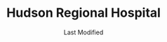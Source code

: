 ---
layout: location-page
date: Last Modified
description: "Local COVID-19 testing is available at Hudson Regional Hospital in Secaucus, New Jersey, USA."
permalink: "locations/new-jersey/secaucus/hudson-regional-hospital/"
tags:
  - locations
  - new-jersey
title: Hudson Regional Hospital 
state: New Jersey
stateAbbr: NJ
hood: Hudson County
address: 55 Meadowlands Pkwy
city: Secaucus
zip: 07094
mapUrl: "http://maps.apple.com/?q=Hudson+Regional+Hospital&address=55+Meadowlands+Pkwy,Secaucus,New+Jersey,07094"
locationType: Drive-thru
phone: (201) 392-3278
website: https://covid19.nj.gov/locations?query=Testing+Centers&tabOrder=all%2CpromotedContent%2Clocations%2Cresources%2Cstatus%2CNJfaqs%2CAASfaqs%2Ccoronavirus
onlineBooking: undefined
closed: undefined
closedUpdate: April 15th, 2020
notes: "By appointment only. Only for individuals with symptoms. Local residents only. Prioritizes first responders."
days: Open 24/7
ctaMessage: Learn more
ctaUrl: "https://covid19.nj.gov/locations?query=Testing+Centers&tabOrder=all%2CpromotedContent%2Clocations%2Cresources%2Cstatus%2CNJfaqs%2CAASfaqs%2Ccoronavirus"
---